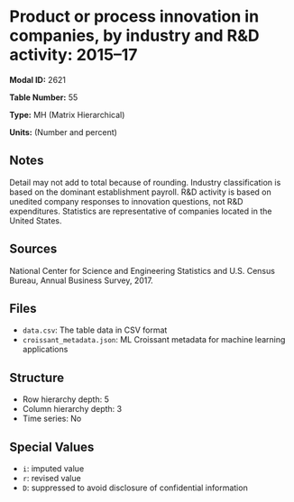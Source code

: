 # Product or process innovation in companies, by industry and R&D activity: 2015&#8211;17

**Modal ID:** 2621

**Table Number:** 55

**Type:** MH (Matrix Hierarchical)

**Units:** (Number and percent)

## Notes

Detail may not add to total because of rounding. Industry classification is based on the dominant establishment payroll. R&D activity is based on unedited company responses to innovation questions, not R&D expenditures. Statistics are representative of companies located in the United States.

## Sources

National Center for Science and Engineering Statistics and U.S. Census Bureau, Annual Business Survey, 2017.

## Files

- `data.csv`: The table data in CSV format
- `croissant_metadata.json`: ML Croissant metadata for machine learning applications

## Structure

- Row hierarchy depth: 5
- Column hierarchy depth: 3
- Time series: No

## Special Values

- `i`: imputed value
- `r`: revised value
- `D`: suppressed to avoid disclosure of confidential information
